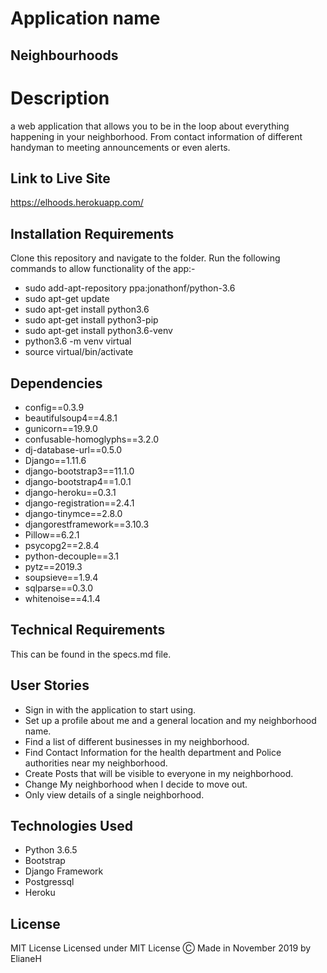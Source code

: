 # Application name

 ## Neighbourhoods

# Description
a web application that allows you to be in the loop about everything happening in your neighborhood. From contact information of different handyman to meeting announcements or even alerts.


## Link to Live Site 
https://elhoods.herokuapp.com/
## Installation Requirements
  Clone this repository and navigate to the folder.
  Run the following commands to allow functionality of the app:-
  * sudo add-apt-repository ppa:jonathonf/python-3.6
  * sudo apt-get update
  * sudo apt-get install python3.6
  * sudo apt-get install python3-pip
  * sudo apt-get install python3.6-venv
  * python3.6 -m venv virtual
  * source virtual/bin/activate
 
 

## Dependencies
* config==0.3.9
* beautifulsoup4==4.8.1
* gunicorn==19.9.0
* confusable-homoglyphs==3.2.0
* dj-database-url==0.5.0
* Django==1.11.6
* django-bootstrap3==11.1.0
* django-bootstrap4==1.0.1
* django-heroku==0.3.1
* django-registration==2.4.1
* django-tinymce==2.8.0
* djangorestframework==3.10.3
* Pillow==6.2.1
* psycopg2==2.8.4
* python-decouple==3.1
* pytz==2019.3
* soupsieve==1.9.4
* sqlparse==0.3.0
* whitenoise==4.1.4
## Technical Requirements
This can be found in the specs.md file.
## User Stories
* Sign in with the application to start using.
* Set up a profile about me and a general location and my neighborhood name.
* Find a list of different businesses in my neighborhood.
* Find Contact Information for the health department and Police authorities near my neighborhood.
* Create Posts that will be visible to everyone in my neighborhood.
* Change My neighborhood when I decide to move out.
* Only view details of a single neighborhood.



## Technologies Used
  * Python 3.6.5
  * Bootstrap
  * Django Framework
  * Postgressql
  * Heroku
## License
MIT License
Licensed under MIT License
Ⓒ Made in November 2019 by ElianeH
